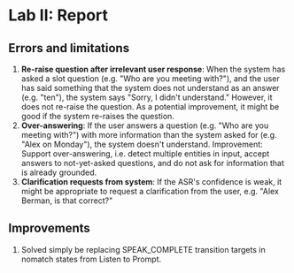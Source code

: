 # Lab II: Report
## Errors and limitations
1. **Re-raise question after irrelevant user response**: When the system has asked a slot question (e.g. "Who are you meeting with?"), and the user has said something that the system does not understand as an answer (e.g. "ten"), the system says "Sorry, I didn't understand." However, it does not re-raise the question. As a potential improvement, it might be good if the system re-raises the question.
2. **Over-answering**: If the user answers a question (e.g. "Who are you meeting with?") with more information than the system asked for (e.g. "Alex on Monday"), the system doesn't understand. Improvement: Support over-answering, i.e. detect multiple entities in input, accept answers to not-yet-asked questions, and do not ask for information that is already grounded.
3. **Clarification requests from system**: If the ASR's confidence is weak, it might be appropriate to request a clarification from the user, e.g. "Alex Berman, is that correct?"

## Improvements

1. Solved simply be replacing SPEAK_COMPLETE transition targets in nomatch states from Listen to Prompt.
